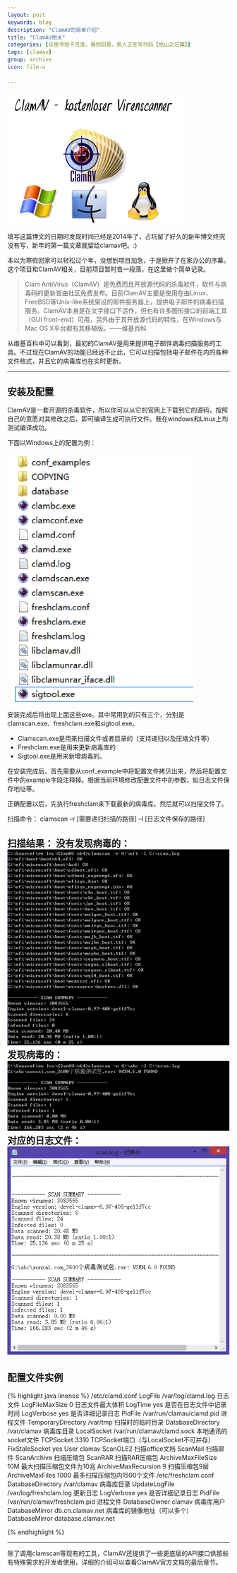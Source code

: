 ```yaml
---
layout: post
keywords: blog
description: "ClamAV的简单介绍"
title: "ClamAV相关"
categories: [众里寻他千百度，蓦然回首，那人正在写代码【他山之石篇】]
tags: [clamav]
group: archive
icon: file-o

---
```


![image](/assets/images/2014-1-23-clamav.jpg)

填写这篇博文的日期时发现时间已经是2014年了，占坑留了好久的新年博文终究没有写，新年的第一篇文章就留给clamav吧。:)

本以为寒假回家可以轻松过个年，没想到项目加急，于是掀开了在家办公的序幕。这个项目和ClamAV相关，目前项目暂时告一段落，在这里做个简单记录。

>Clam AntiVirus（ClamAV）是免费而且开放源代码的杀毒软件，软件与病毒码的更新皆由社区免费发布。目前ClamAV主要是使用在由Linux、FreeBSD等Unix-like系统架设的邮件服务器上，提供电子邮件的病毒扫描服务。ClamAV本身是在文字接口下运作，但也有许多图形接口的前端工具（GUI front-end）可用，另外由于其开放源代码的特性，在Windows与Mac OS X平台都有其移植版。——维基百科

<!-- more -->

从维基百科中可以看到，最初的ClamAV是用来提供电子邮件病毒扫描服务的工具。不过现在ClamAV的功能已经远不止此，它可以扫描包括电子邮件在内的各种文件格式，并且它的病毒库也在实时更新。

---

## 安装及配置

ClamAV是一套开源的杀毒软件，所以你可以从它的官网上下载到它的源码，按照自己的意愿对其修改之后，即可编译生成可执行文件。我在windows和Linux上均测试编译成功。

下面以Windows上的配置为例：

![image](/assets/images/2014-1-23-clamav-1.png)

安装完成后将出现上面这些exe。其中常用到的只有三个，分别是clamscan.exe、freshclam.exe和sigtool.exe。

* Clamscan.exe是用来扫描文件或者目录的（支持递归以及压缩文件等）
* Freshclam.exe是用来更新病毒库的
* Sigtool.exe是用来新增病毒的。

在安装完成后，首先需要从conf_example中将配置文件拷贝出来，然后将配置文件中的example字段注释掉。根据当前环境修改配置文件中的参数，如日志文件保存地址等。

正确配置以后，先执行freshclam来下载最新的病毒库。然后就可以扫描文件了。

扫描命令： clamscan –r [需要递归扫描的路径] –l [日志文件保存的路径]

扫描结果：
没有发现病毒的：
![image](/assets/images/2014-1-23-clamav-2.png)
发现病毒的：
![image](/assets/images/2014-1-23-clamav-3.png)
对应的日志文件：
![image](/assets/images/2014-1-23-clamav-4.png)
---

## 配置文件实例

{% highlight java linenos %}
	/etc/clamd.conf
	LogFile /var/log/clamd.log   日志文件
	LogFileMaxSize 0    日志文件最大体积
	LogTime yes    是否在日志文件中记录时间
	LogVerbose yes    是否详细记录日志
	PidFile /var/run/clamav/clamd.pid    进程文件
	TemporaryDirectory /var/tmp    扫描时的临时目录
	DatabaseDirectory /var/clamav    病毒库目录
	LocalSocket /var/run/clamav/clamd.sock    本地通讯的socket文件
	TCPSocket 3310    TCPSocket端口（与LocalSocket不可并存）
	FixStaleSocket    yes
	User    clamav
	ScanOLE2    扫描office文档
	ScanMail    扫描邮件
	ScanArchive    扫描压缩包
	ScanRAR    扫描RAR压缩包
	ArchiveMaxFileSize 10M    最大扫描压缩包文件为10兆
	ArchiveMaxRecursion 9    扫描压缩包9层
	ArchiveMaxFiles 1000    最多扫描压缩包内1500个文件
	/etc/freshclam.conf
	DatabaseDirectory /var/clamav    病毒库目录
	UpdateLogFile /var/log/freshclam.log    更新日志
	LogVerbose yes    是否详细记录日志
	PidFile /var/run/clamav/freshclam.pid    进程文件
	DatabaseOwner clamav    病毒库用户
	DatabaseMirror db.cn.clamav.net    病毒库的镜像地址（可以多个）
	DatabaseMirror database.clamav.net

{% endhighlight %}

---
除了调用clamscan等现有的工具，ClamAV还提供了一些更底层的API接口供那些有特殊需求的开发者使用，详细的介绍可以查看ClamAV官方文档的最后章节。





